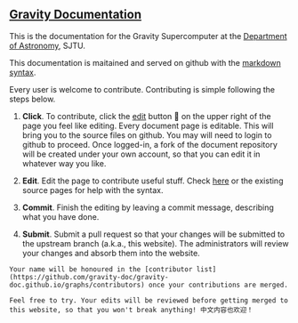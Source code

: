 ## [Gravity Documentation](https://gravity-doc.github.io/)

This is the documentation for the Gravity Supercomputer at the [Department of Astronomy](https://astro.sjtu.edu.cn), SJTU.

This documentation is maitained and served on github with the [markdown syntax](https://docs.github.com/en/free-pro-team@latest/github/writing-on-github/basic-writing-and-formatting-syntax). 

Every user is welcome to contribute. Contributing is simple following the steps below. 

1. **Click**.  To contribute,   click the [edit](https://github.com/gravity-doc/gravity-doc.github.io/edit/master/index.md) button :pencil: on the upper right of the page you feel like editing. Every document page is editable. This will bring you to the source files on github. You may will need to login to github to proceed. Once logged-in, a fork of the document repository will be created under your own account, so that you can edit it in whatever way you like. 

2. **Edit**.   Edit the page to contribute useful stuff. Check [here](https://docs.github.com/en/free-pro-team@latest/github/writing-on-github/basic-writing-and-formatting-syntax) or the existing source pages for help with the syntax.

3. **Commit**.   Finish the editing by leaving a commit message, describing what you have done.

4. **Submit**.   Submit a pull request so that your changes will be submitted to the upstream branch (a.k.a., this website). The administrators will review your changes and absorb them into the website. 

```tip
Your name will be honoured in the [contributor list](https://github.com/gravity-doc/gravity-doc.github.io/graphs/contributors) once your contributions are merged. 

Feel free to try. Your edits will be reviewed before getting merged to this website, so that you won't break anything! 中文内容也欢迎！
```

